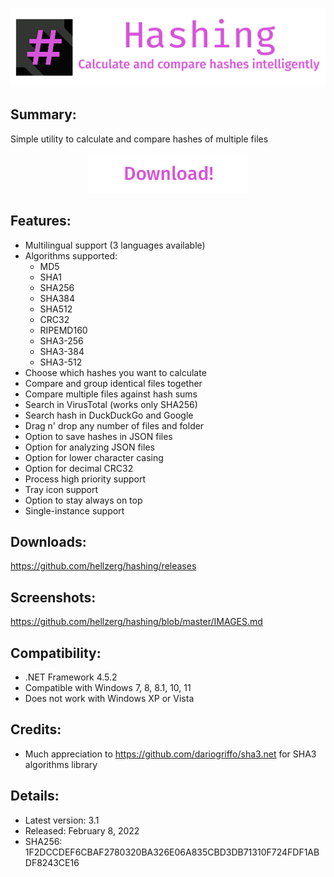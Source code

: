 <p align="center">
   <img src="banner.png">
</p> 

## Summary: ##

Simple utility to calculate and compare hashes of multiple files
<p align="center">
	<a href="https://github.com/hellzerg/hashing/releases/download/3.1/Hashing-3.1.exe" target="_blank">
		<img src="download-button.png">
	</a>
</p> 

## Features: ##

* Multilingual support (3 languages available)
* Algorithms supported:
	- MD5
	- SHA1
	- SHA256
	- SHA384
	- SHA512
	- CRC32
	- RIPEMD160
	- SHA3-256
	- SHA3-384
	- SHA3-512
* Choose which hashes you want to calculate
* Compare and group identical files together
* Compare multiple files against hash sums
* Search in VirusTotal (works only SHA256)
* Search hash in DuckDuckGo and Google
* Drag n' drop any number of files and folder
* Option to save hashes in JSON files
* Option for analyzing JSON files
* Option for lower character casing
* Option for decimal CRC32
* Process high priority support
* Tray icon support
* Option to stay always on top
* Single-instance support

## Downloads: ##
https://github.com/hellzerg/hashing/releases

## Screenshots: ##
https://github.com/hellzerg/hashing/blob/master/IMAGES.md

## Compatibility: ##

* .NET Framework 4.5.2
* Compatible with Windows 7, 8, 8.1, 10, 11
* Does not work with Windows XP or Vista

## Credits: ##
* Much appreciation to https://github.com/dariogriffo/sha3.net for SHA3 algorithms library

## Details: ##

* Latest version: 3.1
* Released: February 8, 2022
* SHA256: 1F2DCCDEF6CBAF2780320BA326E06A835CBD3DB71310F724FDF1ABDF8243CE16